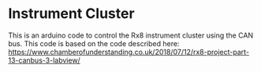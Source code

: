 # Instrument Cluster
This is an arduino code to control the Rx8 instrument cluster using the CAN bus.
This code is based on the code described here:
https://www.chamberofunderstanding.co.uk/2018/07/12/rx8-project-part-13-canbus-3-labview/
